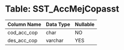 # Table: SST_AccMejCopasst

| Column Name | Data Type | Nullable |
|-------------|-----------|----------|
| cod_acc_cop | char | NO |
| des_acc_cop | varchar | YES |
